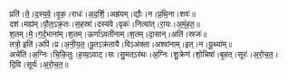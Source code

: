 

  
प्रति॑।ते॒।द॒स्य॒वे॒।वृ॒क॒।राधः॑।अ॒द॒र्शि॒।अह्र॑यम्।द्यौः।न।प्र॒थि॒ना।शवः॑॥  
दश॑।मह्य॑म्।पौ॒त॒ऽक्र॒तः।स॒हस्रा॑।दस्य॑वे।वृकः॑।नित्या॑त्।रा॒यः।अ॒मं॒ह॒त॒॥  
श॒तम्।मे॒।ग॒र्द॒भाना॑म्।श॒तम्।ऊर्णा॑ऽवतीनाम्।श॒तम्।दा॒सान्।अति॑।स्रजः॑॥  
तत्रो॒ इति॑।अपि॑।प्र।अ॒नी॒य॒त॒।पू॒तऽक्र॑तायै।विऽअ॑क्ता।अश्वा॑नाम्।इत्।न।यू॒थ्या॑म्॥  
अचे॑ति।अ॒ग्निः।चि॒कि॒तुः।ह॒व्य॒ऽवाट्।सः।सु॒मत्ऽर॑थः।अ॒ग्निः।शु॒क्रेण॑।शो॒चिषा॑।बृ॒हत्।सूरः॑।अ॒रो॒च॒त॒।दि॒वि।सूर्यः॑।अ॒रो॒च॒त॒॥  
